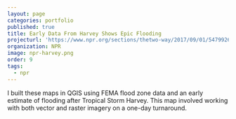 ```yaml
---
layout: page
categories: portfolio
published: true
title: Early Data From Harvey Shows Epic Flooding
projecturl: 'https://www.npr.org/sections/thetwo-way/2017/09/01/547992600/early-data-from-harvey-shows-epic-flooding'
organization: NPR
image: npr-harvey.png
order: 9
tags:
  - npr
---
```

I built these maps in QGIS using FEMA flood zone data and an early estimate of flooding after Tropical Storm Harvey. This map involved working with both vector and raster imagery on a one-day turnaround.

